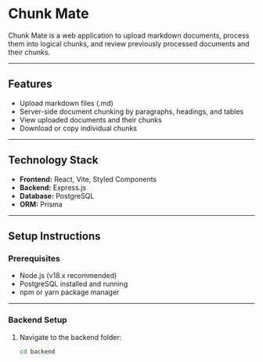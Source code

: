 # Chunk Mate

Chunk Mate is a web application to upload markdown documents, process them into logical chunks, and review previously processed documents and their chunks.

---

## Features

- Upload markdown files (.md)
- Server-side document chunking by paragraphs, headings, and tables
- View uploaded documents and their chunks
- Download or copy individual chunks

---

## Technology Stack

- **Frontend:** React, Vite, Styled Components
- **Backend:** Express.js
- **Database:** PostgreSQL
- **ORM:** Prisma

---

## Setup Instructions

### Prerequisites

- Node.js (v18.x recommended)
- PostgreSQL installed and running
- npm or yarn package manager

---

### Backend Setup

1. Navigate to the backend folder:

   ```bash
   cd backend